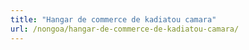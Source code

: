 ```yaml
---
title: "Hangar de commerce de kadiatou camara"
url: /nongoa/hangar-de-commerce-de-kadiatou-camara/
---
```

